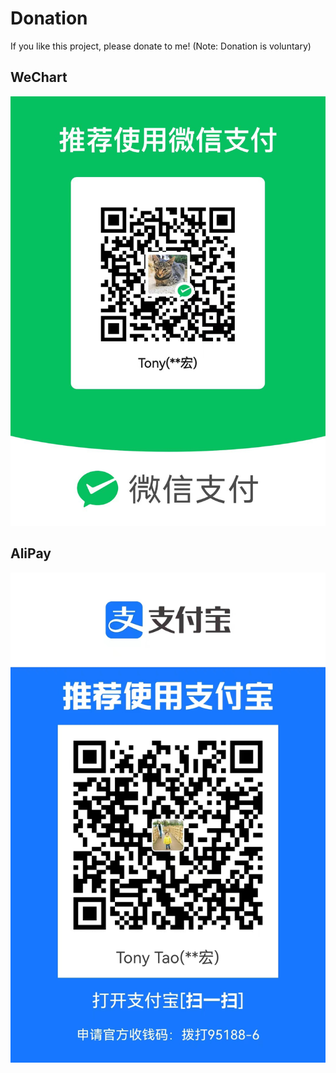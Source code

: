 # Donation

If you like this project, please donate to me! (Note: Donation is voluntary)

## WeChart

![weChart](/wxpay.jpg)

## AliPay

![aliPay](/alipay.jpg)
